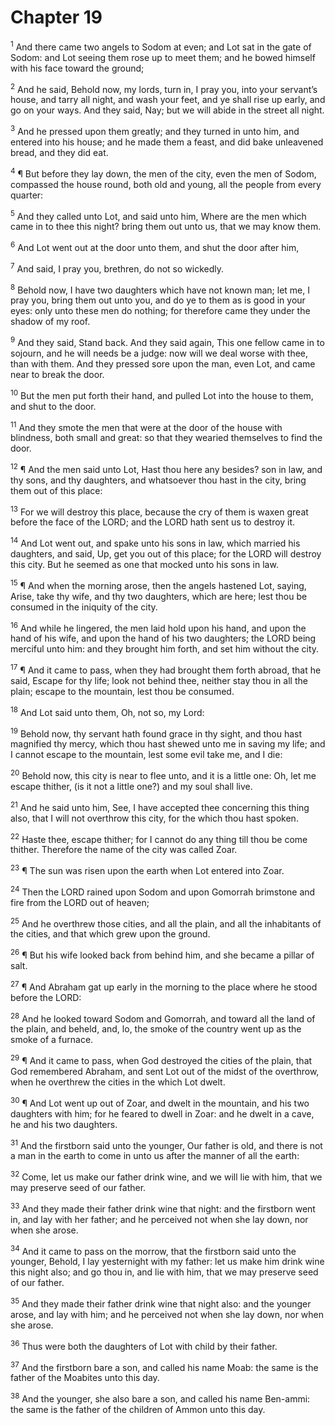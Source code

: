 # Chapter 19

<sup>1</sup> And there came two angels to Sodom at even; and Lot sat in the gate of Sodom: and Lot seeing them rose up to meet them; and he bowed himself with his face toward the ground; 

<sup>2</sup> And he said, Behold now, my lords, turn in, I pray you, into your servant’s house, and tarry all night, and wash your feet, and ye shall rise up early, and go on your ways. And they said, Nay; but we will abide in the street all night. 

<sup>3</sup> And he pressed upon them greatly; and they turned in unto him, and entered into his house; and he made them a feast, and did bake unleavened bread, and they did eat. 

<sup>4</sup> ¶ But before they lay down, the men of the city, even the men of Sodom, compassed the house round, both old and young, all the people from every quarter: 

<sup>5</sup> And they called unto Lot, and said unto him, Where are the men which came in to thee this night? bring them out unto us, that we may know them. 

<sup>6</sup> And Lot went out at the door unto them, and shut the door after him, 

<sup>7</sup> And said, I pray you, brethren, do not so wickedly. 

<sup>8</sup> Behold now, I have two daughters which have not known man; let me, I pray you, bring them out unto you, and do ye to them as is good in your eyes: only unto these men do nothing; for therefore came they under the shadow of my roof. 

<sup>9</sup> And they said, Stand back. And they said again, This one fellow came in to sojourn, and he will needs be a judge: now will we deal worse with thee, than with them. And they pressed sore upon the man, even Lot, and came near to break the door. 

<sup>10</sup> But the men put forth their hand, and pulled Lot into the house to them, and shut to the door. 

<sup>11</sup> And they smote the men that were at the door of the house with blindness, both small and great: so that they wearied themselves to find the door. 

<sup>12</sup> ¶ And the men said unto Lot, Hast thou here any besides? son in law, and thy sons, and thy daughters, and whatsoever thou hast in the city, bring them out of this place: 

<sup>13</sup> For we will destroy this place, because the cry of them is waxen great before the face of the LORD; and the LORD hath sent us to destroy it. 

<sup>14</sup> And Lot went out, and spake unto his sons in law, which married his daughters, and said, Up, get you out of this place; for the LORD will destroy this city. But he seemed as one that mocked unto his sons in law. 

<sup>15</sup> ¶ And when the morning arose, then the angels hastened Lot, saying, Arise, take thy wife, and thy two daughters, which are here; lest thou be consumed in the iniquity of the city. 

<sup>16</sup> And while he lingered, the men laid hold upon his hand, and upon the hand of his wife, and upon the hand of his two daughters; the LORD being merciful unto him: and they brought him forth, and set him without the city. 

<sup>17</sup> ¶ And it came to pass, when they had brought them forth abroad, that he said, Escape for thy life; look not behind thee, neither stay thou in all the plain; escape to the mountain, lest thou be consumed. 

<sup>18</sup> And Lot said unto them, Oh, not so, my Lord: 

<sup>19</sup> Behold now, thy servant hath found grace in thy sight, and thou hast magnified thy mercy, which thou hast shewed unto me in saving my life; and I cannot escape to the mountain, lest some evil take me, and I die: 

<sup>20</sup> Behold now, this city is near to flee unto, and it is a little one: Oh, let me escape thither, (is it not a little one?) and my soul shall live. 

<sup>21</sup> And he said unto him, See, I have accepted thee concerning this thing also, that I will not overthrow this city, for the which thou hast spoken. 

<sup>22</sup> Haste thee, escape thither; for I cannot do any thing till thou be come thither. Therefore the name of the city was called Zoar. 

<sup>23</sup> ¶ The sun was risen upon the earth when Lot entered into Zoar. 

<sup>24</sup> Then the LORD rained upon Sodom and upon Gomorrah brimstone and fire from the LORD out of heaven; 

<sup>25</sup> And he overthrew those cities, and all the plain, and all the inhabitants of the cities, and that which grew upon the ground. 

<sup>26</sup> ¶ But his wife looked back from behind him, and she became a pillar of salt. 

<sup>27</sup> ¶ And Abraham gat up early in the morning to the place where he stood before the LORD: 

<sup>28</sup> And he looked toward Sodom and Gomorrah, and toward all the land of the plain, and beheld, and, lo, the smoke of the country went up as the smoke of a furnace. 

<sup>29</sup> ¶ And it came to pass, when God destroyed the cities of the plain, that God remembered Abraham, and sent Lot out of the midst of the overthrow, when he overthrew the cities in the which Lot dwelt. 

<sup>30</sup> ¶ And Lot went up out of Zoar, and dwelt in the mountain, and his two daughters with him; for he feared to dwell in Zoar: and he dwelt in a cave, he and his two daughters. 

<sup>31</sup> And the firstborn said unto the younger, Our father is old, and there is not a man in the earth to come in unto us after the manner of all the earth: 

<sup>32</sup> Come, let us make our father drink wine, and we will lie with him, that we may preserve seed of our father. 

<sup>33</sup> And they made their father drink wine that night: and the firstborn went in, and lay with her father; and he perceived not when she lay down, nor when she arose. 

<sup>34</sup> And it came to pass on the morrow, that the firstborn said unto the younger, Behold, I lay yesternight with my father: let us make him drink wine this night also; and go thou in, and lie with him, that we may preserve seed of our father. 

<sup>35</sup> And they made their father drink wine that night also: and the younger arose, and lay with him; and he perceived not when she lay down, nor when she arose. 

<sup>36</sup> Thus were both the daughters of Lot with child by their father. 

<sup>37</sup> And the firstborn bare a son, and called his name Moab: the same is the father of the Moabites unto this day. 

<sup>38</sup> And the younger, she also bare a son, and called his name Ben-ammi: the same is the father of the children of Ammon unto this day. 



